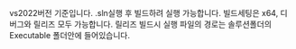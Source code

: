 vs2022버전 기준입니다.
.sln실행 후 빌드하려 실행 가능합니다.
빌드세팅은 x64, 디버그와 릴리즈 모두 가능합니다.
릴리즈 빌드시 실행 파일의 경로는 솔루션폴더의 Executable 폴더안에 들어있습니다.
